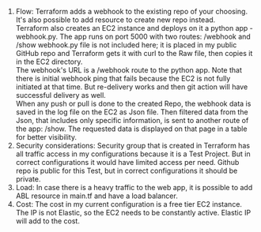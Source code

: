 1. Flow:
Terraform adds a webhook to the existing repo of your choosing. It's also possible to add resource to create new repo instead.    
Terraform also creates an EC2 instance and deploys on it a python app - webhook.py. The app runs on port 5000 with two routes: /webhook and /show
webhook.py file is not included here; it is placed in my public GitHub repo and Terraform gets it with curl to the Raw file, then copies it in the EC2 directory.  
The webhook's URL is a /webhook route to the python app. 
Note that there is initial webhook ping that fails because the EC2 is not fully initiated at that time. But re-delivery works and then git action will have successful delivery as well.  
When any push or pull is done to the created Repo, the webhook data is saved in the log file on the EC2 as Json file. 
Then filtered data from the Json, that includes only specific information, is sent to another route of the app: /show. The requested data is displayed on that page in a table for better visibility. 
2. Security considerations:
Security group that is created in Terraform has all traffic access in my configurations because it is a Test Project. But in correct configurations it would have limited access per need. 
Github repo is public for this Test, but in correct configurations it should be private. 
3. Load: 
In case there is a heavy traffic to the web app, it is possible to add ABL resource in main.tf and have a load balancer. 
4. Cost: 
The cost in my current configuration is a free tier EC2 instance. 
The IP is not Elastic, so the EC2 needs to be constantly active. Elastic IP will add to the cost.  
